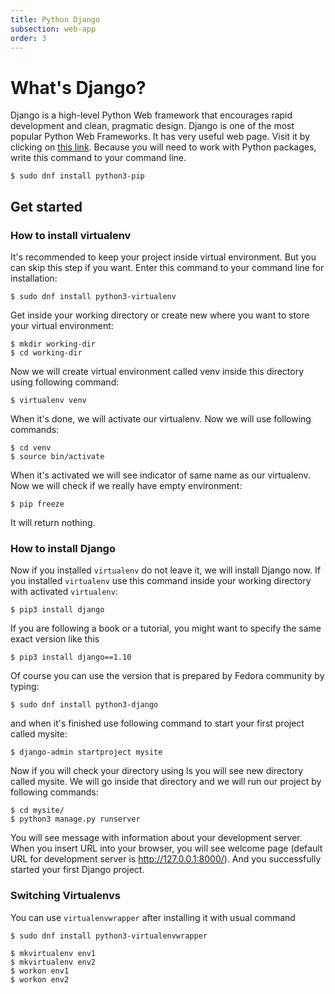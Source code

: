 ```yaml
---
title: Python Django      
subsection: web-app
order: 3
---
```


# What's Django?

Django is a high-level Python Web framework that encourages rapid development and clean, pragmatic design. 
Django is one of the most popular Python Web Frameworks. It has very useful web page. Visit it by clicking on [this link](https://www.djangoproject.com/). 
Because you will need to work with Python packages, write this command to your command line.

```
$ sudo dnf install python3-pip
```

## Get started

### How to install virtualenv

It's recommended to keep your project inside virtual environment. But you can skip this step if you want. 
Enter this command to your command line for installation:

```
$ sudo dnf install python3-virtualenv
```


Get inside your working directory or create new where you want to store your virtual environment:

```
$ mkdir working-dir
$ cd working-dir
```

Now we will create virtual environment called venv inside this directory using following command:

```
$ virtualenv venv
```

When it's done, we will activate our virtualenv. Now we will use following commands:

```
$ cd venv
$ source bin/activate
```

When it's activated we will see indicator of same name as our virtualenv. 
Now we will check if we really have empty environment:

```
$ pip freeze
```

It will return nothing.

### How to install Django

Now if you installed `virtualenv` do not leave it, we will install Django now. If you installed `virtualenv` use this command 
inside your working directory with activated `virtualenv`:

```
$ pip3 install django
```

If you are following a book or a tutorial, you might want to specify the same exact version like this

```
$ pip3 install django==1.10
```


Of course you can use the version that is prepared by Fedora community by typing:

```
$ sudo dnf install python3-django
```

and when it's finished use following command to start your first project called mysite:

```
$ django-admin startproject mysite
```

Now if you will check your directory using ls you will see new directory called mysite. We 
will go inside that directory and we will run our project by following commands:

```
$ cd mysite/
$ python3 manage.py runserver
```

You will see message with information about your development server. When you insert URL into your browser, 
you will see welcome page (default URL for development server is http://127.0.0.1:8000/).
And you successfully started your first Django project.

### Switching Virtualenvs

You can use `virtualenvwrapper` after installing it with usual command

```
$ sudo dnf install python3-virtualenvwrapper
```

```
$ mkvirtualenv env1
$ mkvirtualenv env2
$ workon env1
$ workon env2
```

